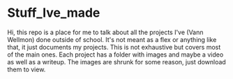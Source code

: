 # Stuff_Ive_made
Hi, this repo is a place for me to talk about all the projects I've (Vann Wellmon) done outside of school. It's not meant as a flex or anything like that, it just documents my projects. This is not exhaustive but covers most of the main ones. Each project has a folder with images and maybe a video as well as a writeup. The images are shrunk for some reason, just download them to view. 
